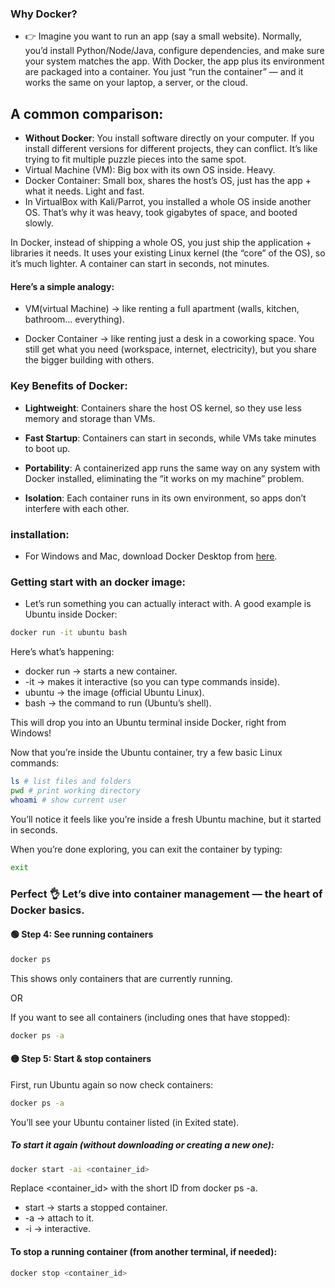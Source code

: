 ### Why Docker?
- 👉 Imagine you want to run an app (say a small website). Normally, you’d install Python/Node/Java, configure dependencies, and make sure your system matches the app. With Docker, the app plus its environment are packaged into a container. You just “run the container” — and it works the same on your laptop, a server, or the cloud.

## A common comparison:
- **Without Docker**: You install software directly on your computer. If you install different versions for different projects, they can conflict. It’s like trying to fit multiple puzzle pieces into the same spot.
- Virtual Machine (VM): Big box with its own OS inside. Heavy.
- Docker Container: Small box, shares the host’s OS, just has the app + what it needs. Light and fast.
- In VirtualBox with Kali/Parrot, you installed a whole OS inside another OS. That’s why it was heavy, took gigabytes of space, and booted slowly.

In Docker, instead of shipping a whole OS, you just ship the application + libraries it needs. It uses your existing Linux kernel (the “core” of the OS), so it’s much lighter. A container can start in seconds, not minutes.

#### Here’s a simple analogy:

- VM(virtual Machine) → like renting a full apartment (walls, kitchen, bathroom… everything).

- Docker Container → like renting just a desk in a coworking space. You still get what you need (workspace, internet, electricity), but you share the bigger building with others.

### Key Benefits of Docker:
- **Lightweight**: Containers share the host OS kernel, so they use less memory and storage than VMs.
- **Fast Startup**: Containers can start in seconds, while VMs take minutes to boot up.
- **Portability**: A containerized app runs the same way on any system with Docker installed, eliminating the “it works on my machine” problem.

- **Isolation**: Each container runs in its own environment, so apps don’t interfere with each other.

### installation: 
- For Windows and Mac, download Docker Desktop from [here](https://www.docker.com/products/docker-desktop/).

### Getting start with an docker image:
- Let’s run something you can actually interact with. A good example is Ubuntu inside Docker:

```bash
docker run -it ubuntu bash
```
 Here’s what’s happening:
 - docker run → starts a new container.
 - -it → makes it interactive (so you can type commands inside).
 - ubuntu → the image (official Ubuntu Linux).
 - bash → the command to run (Ubuntu’s shell).

 This will drop you into an Ubuntu terminal inside Docker, right from Windows!

 Now that you’re inside the Ubuntu container, try a few basic Linux commands:

 ```bash
ls # list files and folders
pwd # print working directory
whoami # show current user 
```

You’ll notice it feels like you’re inside a fresh Ubuntu machine, but it started in seconds.

When you’re done exploring, you can exit the container by typing:
```bash
exit
```

### Perfect 👌 Let’s dive into container management — the heart of Docker basics.

#### 🟢 Step 4: See running containers

```bash
docker ps
```

This shows only containers that are currently running.

OR

If you want to see all containers (including ones that have stopped):
```bash
docker ps -a
```

#### 🟡 Step 5: Start & stop containers

First, run Ubuntu again so now check containers:
 ```bash
docker ps -a
```
You’ll see your Ubuntu container listed (in Exited state).
##### To start it again (without downloading or creating a new one):
```bash
docker start -ai <container_id>
```

Replace <container_id> with the short ID from docker ps -a.
- start → starts a stopped container.
- -a → attach to it.
- -i → interactive.

#### To stop a running container (from another terminal, if needed):
```bash
docker stop <container_id>
```
